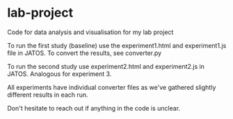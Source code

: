 # lab-project
Code for data analysis and visualisation for my lab project

To run the first study (baseline) use the experiment1.html and experiment1.js file in JATOS. To convert the results, see converter.py 

To run the second study use experiment2.html and experiment2.js in JATOS. Analogous for experiment 3. 

All experiments have individual converter files as we've gathered slightly different results in each run.

Don't hesitate to reach out if anything in the code is unclear.
